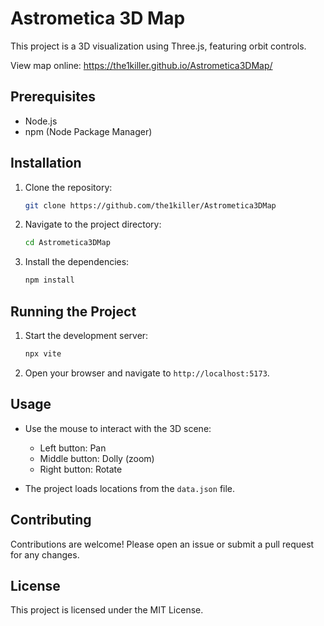 # Astrometica 3D Map

This project is a 3D visualization using Three.js, featuring orbit controls.

View map online: https://the1killer.github.io/Astrometica3DMap/

## Prerequisites

- Node.js
- npm (Node Package Manager)

## Installation

1. Clone the repository:
    ```sh
    git clone https://github.com/the1killer/Astrometica3DMap
    ```
2. Navigate to the project directory:
    ```sh
    cd Astrometica3DMap
    ```
3. Install the dependencies:
    ```sh
    npm install
    ```

## Running the Project

1. Start the development server:
    ```sh
    npx vite
    ```
2. Open your browser and navigate to `http://localhost:5173`.

## Usage

- Use the mouse to interact with the 3D scene:
  - Left button: Pan
  - Middle button: Dolly (zoom)
  - Right button: Rotate

- The project loads locations from the `data.json` file.

## Contributing

Contributions are welcome! Please open an issue or submit a pull request for any changes.

## License

This project is licensed under the MIT License.
